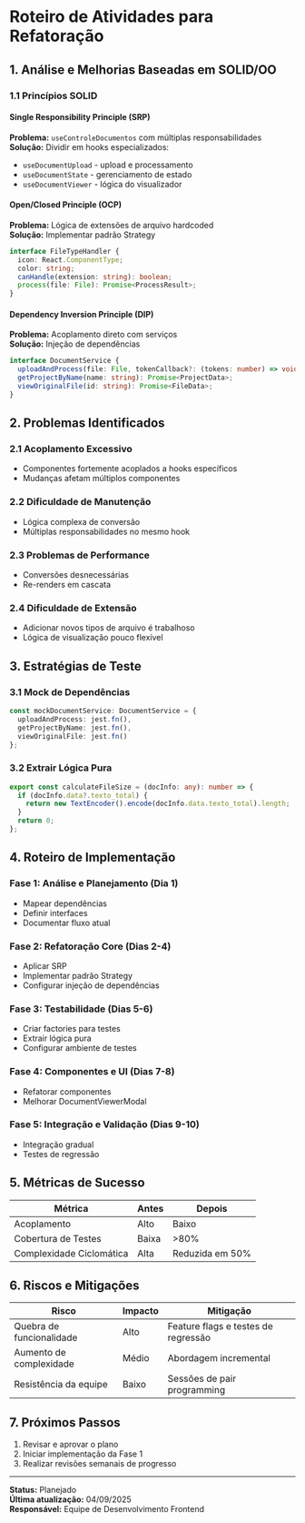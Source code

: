 # Roteiro de Atividades para Refatoração

## 1. Análise e Melhorias Baseadas em SOLID/OO

### 1.1 Princípios SOLID

#### Single Responsibility Principle (SRP)
**Problema:** `useControleDocumentos` com múltiplas responsabilidades  
**Solução:** Dividir em hooks especializados:
- `useDocumentUpload` - upload e processamento
- `useDocumentState` - gerenciamento de estado
- `useDocumentViewer` - lógica do visualizador

#### Open/Closed Principle (OCP)
**Problema:** Lógica de extensões de arquivo hardcoded  
**Solução:** Implementar padrão Strategy

```typescript
interface FileTypeHandler {
  icon: React.ComponentType;
  color: string;
  canHandle(extension: string): boolean;
  process(file: File): Promise<ProcessResult>;
}
```

#### Dependency Inversion Principle (DIP)
**Problema:** Acoplamento direto com serviços  
**Solução:** Injeção de dependências

```typescript
interface DocumentService {
  uploadAndProcess(file: File, tokenCallback?: (tokens: number) => void): Promise<ProcessResult>;
  getProjectByName(name: string): Promise<ProjectData>;
  viewOriginalFile(id: string): Promise<FileData>;
}
```

## 2. Problemas Identificados

### 2.1 Acoplamento Excessivo
- Componentes fortemente acoplados a hooks específicos
- Mudanças afetam múltiplos componentes

### 2.2 Dificuldade de Manutenção
- Lógica complexa de conversão
- Múltiplas responsabilidades no mesmo hook

### 2.3 Problemas de Performance
- Conversões desnecessárias
- Re-renders em cascata

### 2.4 Dificuldade de Extensão
- Adicionar novos tipos de arquivo é trabalhoso
- Lógica de visualização pouco flexível

## 3. Estratégias de Teste

### 3.1 Mock de Dependências
```typescript
const mockDocumentService: DocumentService = {
  uploadAndProcess: jest.fn(),
  getProjectByName: jest.fn(),
  viewOriginalFile: jest.fn()
};
```

### 3.2 Extrair Lógica Pura
```typescript
export const calculateFileSize = (docInfo: any): number => {
  if (docInfo.data?.texto_total) {
    return new TextEncoder().encode(docInfo.data.texto_total).length;
  }
  return 0;
};
```

## 4. Roteiro de Implementação

### Fase 1: Análise e Planejamento (Dia 1)
- Mapear dependências
- Definir interfaces
- Documentar fluxo atual

### Fase 2: Refatoração Core (Dias 2-4)
- Aplicar SRP
- Implementar padrão Strategy
- Configurar injeção de dependências

### Fase 3: Testabilidade (Dias 5-6)
- Criar factories para testes
- Extrair lógica pura
- Configurar ambiente de testes

### Fase 4: Componentes e UI (Dias 7-8)
- Refatorar componentes
- Melhorar DocumentViewerModal

### Fase 5: Integração e Validação (Dias 9-10)
- Integração gradual
- Testes de regressão

## 5. Métricas de Sucesso

| Métrica | Antes | Depois |
|---------|-------|--------|
| Acoplamento | Alto | Baixo |
| Cobertura de Testes | Baixa | >80% |
| Complexidade Ciclomática | Alta | Reduzida em 50% |

## 6. Riscos e Mitigações

| Risco | Impacto | Mitigação |
|-------|---------|-----------|
| Quebra de funcionalidade | Alto | Feature flags e testes de regressão |
| Aumento de complexidade | Médio | Abordagem incremental |
| Resistência da equipe | Baixo | Sessões de pair programming |

## 7. Próximos Passos
1. Revisar e aprovar o plano
2. Iniciar implementação da Fase 1
3. Realizar revisões semanais de progresso

---
**Status:** Planejado  
**Última atualização:** 04/09/2025  
**Responsável:** Equipe de Desenvolvimento Frontend